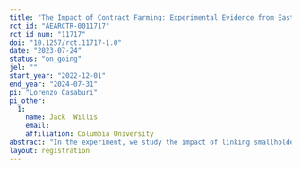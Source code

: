 ```yaml
---
title: "The Impact of Contract Farming: Experimental Evidence from East Africa"
rct_id: "AEARCTR-0011717"
rct_id_num: "11717"
doi: "10.1257/rct.11717-1.0"
date: "2023-07-24"
status: "on_going"
jel: ""
start_year: "2022-12-01"
end_year: "2024-07-31"
pi: "Lorenzo Casaburi"
pi_other:
  1:
    name: Jack  Willis
    email: 
    affiliation: Columbia University
abstract: "In the experiment, we study the impact of linking smallholder farmers in value-chain contracting arrangements that provide iron-fortified beans. The partner contract farming companies first identify a set of potential villages to target for expansion into and the randomization then selects a subset of such villages for actual expansion. In a first random sample of villages, farmers receive a crop purchase guarantee and the provision of agricultural inputs (fertilizer and  bean seeds) on credit. A second group receives a crop purchase guarantee and the possibility to buy agricultural inputs for cash. A final group of villages is allocated to control. "
layout: registration
---
```


